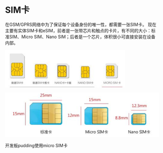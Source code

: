 SIM卡
===

在GSM/GPRS网络中为了保证每个设备身份的唯一性，都需要一张SIM卡。
现在主要有实体SIM卡和eSIM，前者是一张带芯片和触点的卡片，有不同的大小：标准SIM、Micro SIM、Nano SIM；后者是一个芯片，体积很小可直接安装在设备内部。


![](/assets/c8ea15ce36d3d539d086d6e73287e950352ab05f.jpg)

![](/assets/微信截图_20180505130001.png)

开发板pudding使用micro SIM卡
